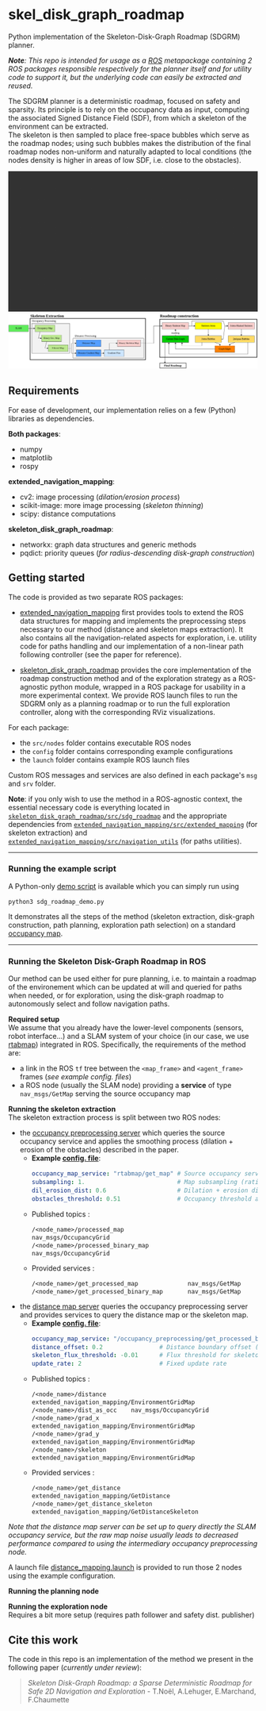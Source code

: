 # skel_disk_graph_roadmap
Python implementation of the Skeleton-Disk-Graph Roadmap (SDGRM) planner.

*__Note__: This repo is intended for usage as a [ROS](https://wiki.ros.org/) metapackage containing 2 ROS packages responsible respectively for the planner itself and for utility code to support it, but the underlying code can easily be extracted and reused.*

The SDGRM planner is a deterministic roadmap, focused on safety and sparsity. Its principle is to rely on the occupancy data as input, computing the associated Signed Distance Field (SDF), from which a skeleton of the environment can be extracted.\
The skeleton is then sampled to place free-space bubbles which serve as the roadmap nodes; using such bubbles makes the distribution of the final roadmap nodes non-uniform and naturally adapted to local conditions (the nodes density is higher in areas of low SDF, i.e. close to the obstacles).

![Multi-path planning demo](figures/multipath_manim_figure.gif)
![Overview of the method](figures/sdg_construction_diagram.png)

## Requirements
For ease of development, our implementation relies on a few (Python) libraries as dependencies. 

**Both packages**:
- numpy 
- matplotlib
- rospy

**extended_navigation_mapping**:
- cv2: image processing (*dilation/erosion process*)
- scikit-image: more image processing (*skeleton thinning*)
- scipy: distance computations

**skeleton_disk_graph_roadmap**:
- networkx: graph data structures and generic methods
- pqdict: priority queues (*for radius-descending disk-graph construction*)

## Getting started
The code is provided as two separate ROS packages:
- [extended_navigation_mapping](./extended_navigation_mapping) first provides tools to extend the ROS data structures for mapping and implements the preprocessing steps necessary to our method (distance and skeleton maps extraction). It also contains all the navigation-related aspects for exploration, i.e. utility code for paths handling and our implementation of a non-linear path following controller (see the paper for reference).

- [skeleton_disk_graph_roadmap](./skeleton_disk_graph_roadmap) provides the core implementation of the roadmap construction method and of the exploration strategy as a ROS-agnostic python module, wrapped in a ROS package for usability in a more experimental context. We provide ROS launch files to run the SDGRM only as a planning roadmap or to run the full exploration controller, along with the corresponding RViz visualizations.

For each package:
- the `src/nodes` folder contains executable ROS nodes
- the `config` folder contains corresponding example configurations 
- the `launch` folder contains example ROS launch files

Custom ROS messages and services are also defined in each package's `msg` and `srv` folder.

**Note**: if you only wish to use the method in a ROS-agnostic context, the essential necessary code is everything located in [`skeleton_disk_graph_roadmap/src/sdg_roadmap`](./skeleton_disk_graph_roadmap/src/sdg_roadmap) and the appropriate dependencies from [`extended_navigation_mapping/src/extended_mapping`](./extended_navigation_mapping/src/extended_mapping) (for skeleton extraction) and [`extended_navigation_mapping/src/navigation_utils`](./extended_navigation_mapping/src/navigation_utils) (for paths utilities).

---
### Running the example script
A Python-only [demo script](./skeleton_disk_graph_roadmap/src/examples/sdg_roadmap_demo.py) is available which you can simply run using 
````
python3 sdg_roadmap_demo.py
````
It demonstrates all the steps of the method (skeleton extraction, disk-graph construction, path planning, exploration path selection) on a standard [occupancy map](./skeleton_disk_graph_roadmap/environments/env_intellab.png).

---
### Running the Skeleton Disk-Graph Roadmap in ROS
Our method can be used either for pure planning, i.e. to maintain a roadmap of the environement which can be updated at will and queried for paths when needed, or for exploration, using the disk-graph roadmap to autonomously select and follow navigation paths.

**Required setup**\
We assume that you already have the lower-level components (sensors, robot interface...) and a SLAM system of your choice (in our case, we use [rtabmap](http://wiki.ros.org/rtabmap_ros)) integrated in ROS. Specifically, the requirements of the method are:
- a link in the ROS `tf` tree between the `<map_frame>` and `<agent_frame>` frames (*see example config. files*)
- a ROS node (usually the SLAM node) providing a **service** of type `nav_msgs/GetMap` serving the source occupancy map

**Running the skeleton extraction**\
The skeleton extraction process is split between two ROS nodes:
- the [occupancy preprocessing server](./extended_navigation_mapping/src/nodes/occupancy_preproc_server.py) which queries the source occupancy service and applies the smoothing process (dilation + erosion of the obstacles) described in the paper.
    - **Example [config. file](./extended_navigation_mapping/config/occupancy_preproc/occ_preproc_config.yaml)**:
        ```yaml
        occupancy_map_service: "rtabmap/get_map" # Source occupancy service
        subsampling: 1.                          # Map subsampling (ratio)
        dil_erosion_dist: 0.6                    # Dilation + erosion distance (meters) applied for preprocessing
        obstacles_threshold: 0.51                # Occupancy threshold above which a cell is considered occupied
        ```
    - Published topics :
        ```
        /<node_name>/processed_map                  nav_msgs/OccupancyGrid
        /<node_name>/processed_binary_map           nav_msgs/OccupancyGrid
        ```
    - Provided services :
        ```
        /<node_name>/get_processed_map              nav_msgs/GetMap
        /<node_name>/get_processed_binary_map       nav_msgs/GetMap
        ```
- the [distance map server](./extended_navigation_mapping/src/nodes/distance_map_server.py) queries the occupancy preprocessing server and provides services to query the distance map or the skeleton map.
    - **Example [config. file](./extended_navigation_mapping/config/distance_mapping/dist_server_config.yaml)**:
        ```yaml
        occupancy_map_service: "/occupancy_preprocessing/get_processed_binary_map" # Source occupancy service
        distance_offset: 0.2                # Distance boundary offset (meters)
        skeleton_flux_threshold: -0.01      # Flux threshold for skeleton extraction
        update_rate: 2                      # Fixed update rate
        ```
    - Published topics :
        ```
        /<node_name>/distance       extended_navigation_mapping/EnvironmentGridMap
        /<node_name>/dist_as_occ    nav_msgs/OccupancyGrid
        /<node_name>/grad_x         extended_navigation_mapping/EnvironmentGridMap
        /<node_name>/grad_y         extended_navigation_mapping/EnvironmentGridMap
        /<node_name>/skeleton       extended_navigation_mapping/EnvironmentGridMap
        ```
    - Provided services :
        ```
        /<node_name>/get_distance               extended_navigation_mapping/GetDistance
        /<node_name>/get_distance_skeleton      extended_navigation_mapping/GetDistanceSkeleton
        ```

*Note that the distance map server can be set up to query directly the SLAM occupancy service, but the raw map noise usually leads to decreased performance compared to using the intermediary occupancy preprocessing node.*

A launch file [distance_mapping.launch](./extended_navigation_mapping/launch/distance_mapping.launch) is provided to run those 2 nodes using the example configuration.

**Running the planning node**

**Running the exploration node**\
Requires a bit more setup (requires path follower and safety dist. publisher)

## Cite this work
The code in this repo is an implementation of the method we present in the following paper (*currently under review*):
> *Skeleton Disk-Graph Roadmap: a Sparse Deterministic Roadmap for Safe 2D Navigation and Exploration* - T.Noël, A.Lehuger, E.Marchand, F.Chaumette
